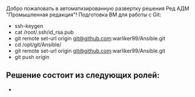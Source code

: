 Добро пожаловать в автоматизированную развертку решения Ред АДМ "Промышленная редакция"!
Подготовка ВМ для работы с Git:
 - ssh-keygen
 - cat /root/.ssh/id_rsa.pub
 - git remote set-url origin  git@github.com:warliker99/Ansible.git
 - cd /opt/git/Ansible/
 - git remote set-url origin  git@github.com:warliker99/Ansible.git
 - git push origin



Решение состоит из следующих ролей:
- 
- 

